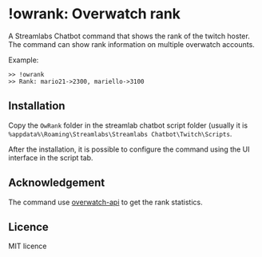 # !owrank: Overwatch rank
A Streamlabs Chatbot command that shows the rank of the twitch hoster.
The command can show rank information on multiple overwatch accounts.

Example:
```
>> !owrank
>> Rank: mario21->2300, mariello->3100
```

## Installation
Copy the `OwRank` folder in the streamlab chatbot script folder (usually it is `%appdata%\Roaming\Streamlabs\Streamlabs Chatbot\Twitch\Scripts`.

After the installation, it is possible to configure the command using the UI interface in the script tab.

## Acknowledgement
The command use [overwatch-api](https://github.com/alfg/overwatch-api) to get the rank statistics.

## Licence
MIT licence